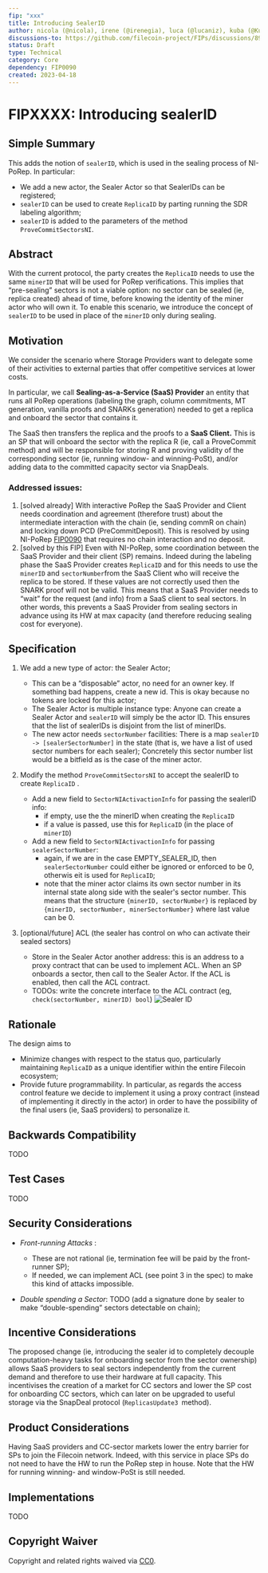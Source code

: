 ```yaml
---
fip: "xxx"
title: Introducing SealerID
author: nicola (@nicola), irene (@irenegia), luca (@lucaniz), kuba (@Kubuxu)
discussions-to: https://github.com/filecoin-project/FIPs/discussions/890 
status: Draft
type: Technical
category: Core
dependency: FIP0090
created: 2023-04-18
---
```




# FIPXXXX: Introducing sealerID


## Simple Summary

This adds the notion of `sealerID`, which is used in the sealing process of NI-PoRep. In particular:
* We add a new actor, the Sealer Actor so that SealerIDs can be registered;
* `sealerID` can be used to create `ReplicaID` by parting running the SDR labeling algorithm;
* `sealerID` is added to the parameters of the method `ProveCommitSectorsNI`.



## Abstract 

With the current protocol, the party creates the `ReplicaID` needs to use the same `minerID` that will be used for PoRep verifications. This implies that “pre-sealing” sectors is not a viable option: no sector can be sealed (ie, replica created) ahead of time, before knowing the identity of the miner actor who will own it. To enable this scenario, we introduce the concept of `sealerID` to be used in place of the `minerID` only during sealing.


## Motivation

We consider the scenario where Storage Providers want to delegate some of their activities to external parties that offer competitive services at lower costs.

In particular, we call **Sealing-as-a-Service (SaaS) Provider** an entity that runs all PoRep operations (labeling the graph, column commitments, MT generation, vanilla proofs and SNARKs generation) needed to get a replica and onboard the sector that contains it.

The SaaS then transfers the replica and the proofs to a **SaaS Client.** This is an SP that will onboard the sector with the replica R (ie, call a ProveCommit method) and will be responsible for storing R and proving validity of the corresponding sector (ie, running window- and winning-PoSt), and/or adding data to the committed capacity sector via SnapDeals.

### Addressed issues:

1. [solved already] With interactive PoRep the SaaS Provider and Client needs coordination and agreement (therefore trust) about the intermediate interaction with the chain (ie, sending commR on chain) and locking down PCD (PreCommitDeposit). This is resolved by using NI-PoRep [FIP0090](https://github.com/filecoin-project/FIPs/blob/master/FIPS/fip-0090.md) that requires no chain interaction and no deposit.
2. [solved by this FIP] Even with NI-PoRep, some coordination between the SaaS Provider and their client (SP) remains. Indeed during the labeling phase the SaaS Provider creates `ReplicaID` and for this needs to use the `minerID` and `sectorNumber`from the SaaS Client who will receive the replica to be stored. If these values are not correctly used then the SNARK proof will not be valid. This means that a SaaS Provider needs to “wait” for the request (and info) from a SaaS client to seal sectors. In other words, this prevents a SaaS Provider from sealing sectors in advance using its HW at max capacity (and therefore reducing sealing cost for everyone).


## Specification

1. We add a new type of actor: the Sealer Actor;
   - This can be a “disposable” actor, no need for an owner key. If something bad happens, create a new id. This is okay because no tokens are locked for this actor;
   - The Sealer Actor is multiple instance type: Anyone can create a Sealer Actor and `sealerID` will simply be the actor ID. This ensures that the list of sealerIDs is disjoint from the list of minerIDs.
   - The new actor needs `sectorNumber` facilities: There is a map `sealerID -> [sealerSectorNumber]` in the state (that is, we have a list of used sector numbers for each sealer); Concretely this sector number list would be a bitfield as is the case of the miner actor.

2. Modify the method `ProveCommitSectorsNI` to accept the sealerID to create `ReplicaID` .
    - Add a new field to `SectorNIActivactionInfo` for passing the sealerID info:
      - if empty, use the the minerID when creating the `ReplicaID`
      - if a value is passed, use this for `ReplicaID` (in the place of `minerID`)
    - Add a new field to `SectorNIActivactionInfo` for passing `sealerSectorNumber`:
      - again, if we are in the case EMPTY_SEALER_ID, then `sealerSectorNumber` could either be ignored or enforced to be 0, otherwis eit is used for `ReplicaID`;
      - note that the miner actor claims its own sector number in its internal state along side with the sealer's sector number. This means that the structure `{minerID, sectorNumber}` is replaced by `{minerID, sectorNumber, minerSectorNumber}` where last value can be 0.
   
       
3. [optional/future] ACL (the sealer has control on who can activate their sealed sectors)
    -  Store in the Sealer Actor another address: this is an address to a proxy contract that can be used to implement ACL. When an SP onboards a sector, then call to the Sealer Actor. If the ACL is enabled, then call the ACL contract. 
    - TODOs:  write the concrete interface to the ACL contract (eg, `check(sectorNumber, minerID) bool`) ![Sealer ID](https://github.com/filecoin-project/FIPs/assets/23217773/4852d5eb-6c81-4fc7-9f7e-dd7a351ed943)



## Rationale 

The design aims to 
* Minimize changes with respect to the status quo, particularly maintaining `ReplicaID` as a unique identifier within the entire Filecoin ecosystem;
* Provide future programmability. In particular, as regards the access control feature we decide to implement it using a proxy contract (instead of implementing it directly in the actor) in order to have the possibility of the final users (ie, SaaS providers) to personalize it. 


## Backwards Compatibility

TODO


## Test Cases

TODO


## Security Considerations

* *Front-running Attacks* :
  * These are not rational (ie, termination fee will be paid by the front-runner SP);
  * If needed, we can implement ACL (see point 3 in the spec) to make this kind of attacks impossible.

* *Double spending a Sector*: TODO (add a signature done by sealer to make “double-spending” sectors detectable on chain);



## Incentive Considerations

The proposed change (ie, introducing the sealer id to completely decouple computation-heavy tasks for onboarding sector from the sector ownership) allows SaaS providers to seal sectors independently from the current demand and therefore to use their hardware at full capacity. This incentivises the creation of a market for CC sectors and lower the SP cost for onboarding CC sectors, which can later on be upgraded to useful storage via the SnapDeal protocol (`ReplicasUpdate3 `method).


## Product Considerations

Having SaaS providers and CC-sector markets lower the entry barrier for SPs to join the Filecoin network. Indeed, with this service in place SPs do not need to have the HW to run the PoRep step in house. Note that the HW for running winning- and window-PoSt is still needed.


## Implementations

TODO


## Copyright Waiver

Copyright and related rights waived via [CC0](https://creativecommons.org/publicdomain/zero/1.0/).
